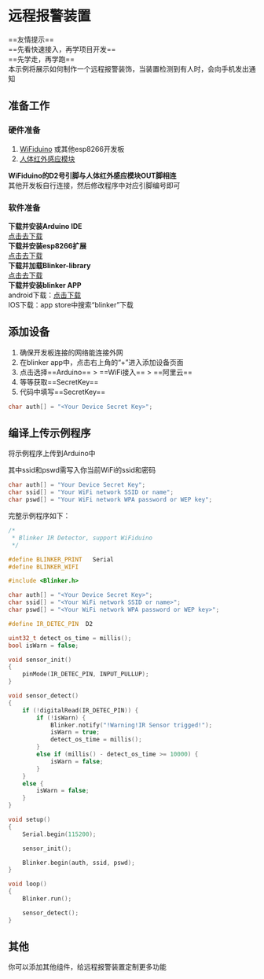 # 远程报警装置  
==友情提示==  
==先看快速接入，再学项目开发==  
==先学走，再学跑==  
本示例将展示如何制作一个远程报警装饰，当装置检测到有人时，会向手机发出通知  


## 准备工作  
### 硬件准备  
1. [WiFiduino](https://s.click.taobao.com/0vofiRw) 或其他esp8266开发板  
2. [人体红外感应模块](https://item.taobao.com/item.htm?id=14677005094)  

**WiFiduino的D2号引脚与人体红外感应模块OUT脚相连**  
其他开发板自行连接，然后修改程序中对应引脚编号即可  

### 软件准备  
**下载并安装Arduino IDE**  
[点击去下载](https://www.arduino.cn/thread-5838-1-1.html)  
**下载并安装esp8266扩展**  
[点击去下载](https://www.arduino.cn/thread-76029-1-1.html)  
**下载并加载Blinker-library**  
[点击去下载](https://github.com/blinker-iot/blinker-library)  
**下载并安装blinker APP**  
android下载：[点击下载](https://github.com/blinker-iot/app-release/releases)  
IOS下载：app store中搜索“blinker”下载  


## 添加设备  
1. 确保开发板连接的网络能连接外网  
2. 在blinker app中，点击右上角的“+”进入添加设备页面  
3. 点击选择==Arduino== > ==WiFi接入== > ==阿里云==  
4. 等等获取==SecretKey==  
5. 代码中填写==SecretKey==  
```cpp
char auth[] = "<Your Device Secret Key>";
```


## 编译上传示例程序  
将示例程序上传到Arduino中  

其中ssid和pswd需写入你当前WiFi的ssid和密码  
```cpp
char auth[] = "Your Device Secret Key";
char ssid[] = "Your WiFi network SSID or name";
char pswd[] = "Your WiFi network WPA password or WEP key";
```

完整示例程序如下：  
```cpp
/*
 * Blinker IR Detector, support WiFiduino
 */

#define BLINKER_PRINT	Serial
#define BLINKER_WIFI

#include <Blinker.h>

char auth[] = "<Your Device Secret Key>";
char ssid[] = "<Your WiFi network SSID or name>";
char pswd[] = "<Your WiFi network WPA password or WEP key>";

#define IR_DETEC_PIN  D2

uint32_t detect_os_time = millis();
bool isWarn = false;

void sensor_init()
{
    pinMode(IR_DETEC_PIN, INPUT_PULLUP);
}

void sensor_detect()
{
    if (!digitalRead(IR_DETEC_PIN)) {
        if (!isWarn) {
            Blinker.notify("!Warning!IR Sensor trigged!");
            isWarn = true;
            detect_os_time = millis();
        }
        else if (millis() - detect_os_time >= 10000) {
            isWarn = false;
        }
    }
    else {
        isWarn = false;
    }
}

void setup()
{
    Serial.begin(115200);

    sensor_init();

    Blinker.begin(auth, ssid, pswd);
}

void loop()
{
    Blinker.run();

    sensor_detect();
}
```  

<!-- ## 添加设备  
1. 确保开发板和手机在同一局域网下  
2. 在blinker app中，点击右上角的“+”进入添加设备页面  
3. 点击选择==Arduino== > ==MQTT接入== > ==阿里云==  
4. 等等获取==SecretKey==  
5. 代码中填写==SecretKey==  
```cpp
char auth[] = "<Your Device Secret Key>";
``` -->

<!-- ## 控制设备  
1. 在**我的设备**页面点击设备，进入控制面板  
2. 点击右上角 编辑界面 按钮  
3. 添加 **摇杆组件**  
4. 点击界面右上角保存界面布局  
5. 操作组件即可控制小车移动了   -->

## 其他  
你可以添加其他组件，给远程报警装置定制更多功能  